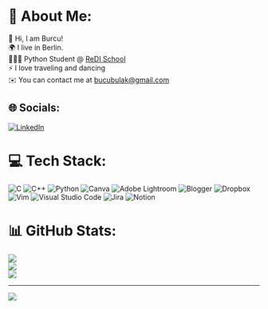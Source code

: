 # 💫 About Me:
  👋 Hi, I am Burcu!<br>🌍 I live in Berlin.<br>👨🏻‍💻 Python Student @ [ReDI School](https://www.redi-school.org/)<br>⚡ I love traveling and dancing<br>✉️  You can contact me at bucubulak@gmail.com


## 🌐 Socials:
[![LinkedIn](https://img.shields.io/badge/LinkedIn-%230077B5.svg?logo=linkedin&logoColor=white)](https://linkedin.com/in/https://www.linkedin.com/in/burcubulak/) 

# 💻 Tech Stack:
![C](https://img.shields.io/badge/c-%2300599C.svg?style=for-the-badge&logo=c&logoColor=white) ![C++](https://img.shields.io/badge/c++-%2300599C.svg?style=for-the-badge&logo=c%2B%2B&logoColor=white) ![Python](https://img.shields.io/badge/python-3670A0?style=for-the-badge&logo=python&logoColor=ffdd54) ![Canva](https://img.shields.io/badge/Canva-%2300C4CC.svg?style=for-the-badge&logo=Canva&logoColor=white) ![Adobe Lightroom](https://img.shields.io/badge/Adobe%20Lightroom-31A8FF.svg?style=for-the-badge&logo=Adobe%20Lightroom&logoColor=white)  ![Blogger](https://img.shields.io/badge/Blogger-FF5722?style=for-the-badge&logo=blogger&logoColor=white)
![Dropbox](https://img.shields.io/badge/Dropbox-%233B4D98.svg?style=for-the-badge&logo=Dropbox&logoColor=white) ![Vim](https://img.shields.io/badge/VIM-%2311AB00.svg?style=for-the-badge&logo=vim&logoColor=white) ![Visual Studio Code](https://img.shields.io/badge/Visual%20Studio%20Code-0078d7.svg?style=for-the-badge&logo=visual-studio-code&logoColor=white) 	![Jira](https://img.shields.io/badge/jira-%230A0FFF.svg?style=for-the-badge&logo=jira&logoColor=white) ![Notion](https://img.shields.io/badge/Notion-%23000000.svg?style=for-the-badge&logo=notion&logoColor=white)

# 📊 GitHub Stats:
![](https://github-readme-stats.vercel.app/api?username=BurcuBulakBozkurt&theme=dark&hide_border=false&include_all_commits=false&count_private=false)<br/>
![](https://github-readme-streak-stats.herokuapp.com/?user=BurcuBulakBozkurt&theme=dark&hide_border=false)<br/>
![](https://github-readme-stats.vercel.app/api/top-langs/?username=BurcuBulakBozkurt&theme=dark&hide_border=false&include_all_commits=false&count_private=false&layout=compact)

---
[![](https://visitcount.itsvg.in/api?id=BurcuBulakBozkurt&icon=0&color=6)](https://visitcount.itsvg.in)

<!-- Proudly created with GPRM ( https://gprm.itsvg.in ) -->
